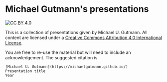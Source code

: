 # Michael Gutmann's presentations

[![CC BY 4.0][cc-by-shield]][cc-by]

This is a collection of presentations given by Michael U. Gutmann. All content are licensed under a
[Creative Commons Attribution 4.0 International License][cc-by].

[cc-by]: http://creativecommons.org/licenses/by/4.0/
[cc-by-shield]: https://img.shields.io/badge/License-CC%20BY%204.0-lightgrey.svg

You are free to re-use the material but will need to include an acknowledgement. The suggested citation is

```
[Michael U. Gutmann](https://michaelgutmann.github.io/)
Presentation title
Year
```
